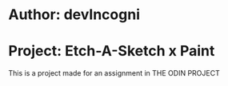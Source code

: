 # Author: devIncogni
# Project: Etch-A-Sketch x Paint

This is a project made for an assignment in THE ODIN PROJECT